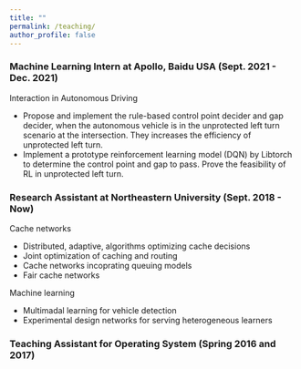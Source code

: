 ```yaml
---
title: ""
permalink: /teaching/
author_profile: false
---
```


### Machine Learning Intern at Apollo, Baidu USA (Sept. 2021 - Dec. 2021)
Interaction in Autonomous Driving
- Propose and implement the rule-based control point decider and gap decider, when the autonomous vehicle is in the unprotected left turn scenario at the intersection. They increases the efficiency of unprotected left turn.
- Implement a prototype reinforcement learning model (DQN) by Libtorch to determine the control point and gap to pass. Prove the feasibility of RL in unprotected left turn.

### Research Assistant at Northeastern University (Sept. 2018 - Now)
Cache networks
- Distributed, adaptive, algorithms optimizing cache decisions
- Joint optimization of caching and routing
- Cache networks incoprating queuing models
- Fair cache networks

Machine learning
- Multimadal learning for vehicle detection
- Experimental design networks for serving heterogeneous learners

### Teaching Assistant for Operating System (Spring 2016 and 2017)

